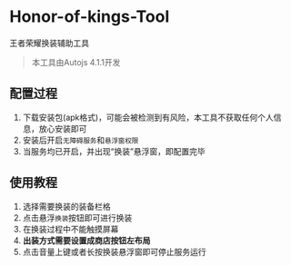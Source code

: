 # Honor-of-kings-Tool
王者荣耀换装辅助工具

> 本工具由Autojs 4.1.1开发

## 配置过程
1. 下载安装包(apk格式)，可能会被检测到有风险，本工具不获取任何个人信息，放心安装即可
2. 安装后开启`无障碍服务`和`悬浮窗权限`
3. 当服务均已开启，并出现“换装”悬浮窗，即配置完毕

## 使用教程
1. 选择需要换装的装备栏格
2. 点击悬浮`换装`按钮即可进行换装
3. 在换装过程中不能触摸屏幕
4. **出装方式需要设置成商店按钮左布局**
5. 点击音量上键或者长按换装悬浮窗即可停止服务运行
